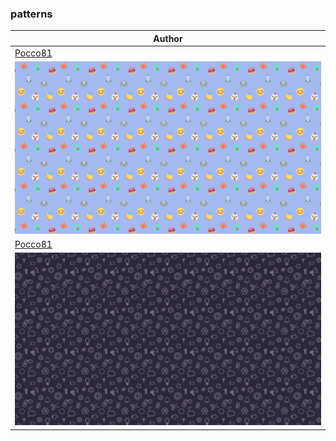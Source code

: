 <h3>patterns</h3><table><thead><tr><th>Author</th></tr></thead><tbody><tr><td><a href="https://github.com/Pocco81">Pocco81</a></td></tr><tr><td><a href="https://raw.githubusercontent.com/catppuccin/wallpapers/main/patterns/emojis.png"><img src="emojis.png"/></a></td></tr><tr><td><a href="https://github.com/Pocco81">Pocco81</a></td></tr><tr><td><a href="https://raw.githubusercontent.com/catppuccin/wallpapers/main/patterns/line_icons.png"><img src="line_icons.png"/></a></td></tr></tbody></table>